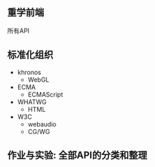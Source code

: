 ## 重学前端

所有API

## 标准化组织

- khronos
  - WebGL
- ECMA
  - ECMAScript
- WHATWG
  - HTML
- W3C
  - webaudio
  - CG/WG

## 作业与实验: 全部API的分类和整理